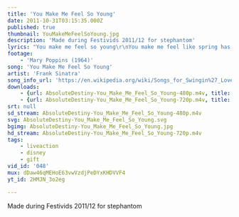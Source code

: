 ```yaml
---
title: 'You Make Me Feel So Young'
date: 2011-10-31T03:15:35.000Z
published: true
thumbnail: YouMakeMeFeelSoYoung.jpg
description: 'Made during Festivids 2011/12 for stephantom'
lyrics: "You make me feel so young\r\nYou make me feel like spring has sprung\r\nEvery time I see your grin\r\nI'm such a happy individual\r\n\r\nThe moment that you speak\r\nI want to go and play hide-and-seek\r\nI want to go and bounce the moon\r\nJust like a toy balloon\r\n\r\nYou and I, are just like a couple of tots\r\nRunning across a meadow\r\nPicking up lots of forget-me-nots\r\n\r\nYou make me feel so young\r\nYou make me feel there are songs to be sung\r\nBells to be rung, and a wonderful fling to be flung\r\n\r\nAnd even when I'm old and gray\r\nI'm gonna feel the way I do today\r\n'Cause you make me feel so young \r\n\r\nYou make me feel so young\r\nYou make me feel there are songs to be sung\r\nBells to be rung, and a wonderful fling to be flung\r\n\r\nAnd even when I'm old and gray\r\nI'm gonna feel the way I do today\r\n'Cause you, you make me feel so young \r\nYou make me feel so young\r\nYou make me feel so young\r\nOooo you make me feel so young"
footage:
    - 'Mary Poppins (1964)'
song: 'You Make Me Feel So Young'
artist: 'Frank Sinatra'
song_info_url: 'https://en.wikipedia.org/wiki/Songs_for_Swingin%27_Lovers!'
downloads:
    - {url: AbsoluteDestiny-You_Make_Me_Feel_So_Young-480p.m4v, title: '480p mp4', width: 816, height: 480, mimetype: video/mp4}
    - {url: AbsoluteDestiny-You_Make_Me_Feel_So_Young-720p.m4v, title: '720p mp4', width: 1216, height: 720, mimetype: video/mp4}
srt: null
sd_stream: AbsoluteDestiny-You_Make_Me_Feel_So_Young-480p.m4v
svg: AbsoluteDestiny-You_Make_Me_Feel_So_Young.svg
bgimg: AbsoluteDestiny-You_Make_Me_Feel_So_Young.jpg
hd_stream: AbsoluteDestiny-You_Make_Me_Feel_So_Young-720p.m4v
tags:
    - liveaction
    - disney
    - gift
vid_id: '048'
mux: dDaw46qMEHoE63vwVzdjPeDYxKHDVVF4
yt_id: 2HMJN_3o2eg

---
```

Made during Festivids 2011/12 for stephantom